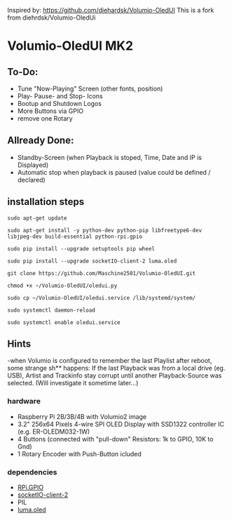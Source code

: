 Inspired by: https://github.com/diehardsk/Volumio-OledUI
This is a fork from diehrdsk/Volumio-OledUi

# Volumio-OledUI MK2

## To-Do: 
* Tune "Now-Playing" Screen (other fonts, position)
* Play- Pause- and Stop- Icons
* Bootup and Shutdown Logos
* More Buttons via GPIO
* remove one Rotary 

## Allready Done:
* Standby-Screen (when Playback is stoped, Time, Date and IP is Displayed)
* Automatic stop when playback is paused (value could be defined / declared)

## installation steps
```
sudo apt-get update
 
sudo apt-get install -y python-dev python-pip libfreetype6-dev libjpeg-dev build-essential python-rpi.gpio
 
sudo pip install --upgrade setuptools pip wheel
 
sudo pip install --upgrade socketIO-client-2 luma.oled
 
git clone https://github.com/Maschine2501/Volumio-OledUI.git
 
chmod +x ~/Volumio-OledUI/oledui.py
 
sudo cp ~/Volumio-OledUI/oledui.service /lib/systemd/system/
 
sudo systemctl daemon-reload
 
sudo systemctl enable oledui.service

```

## Hints


-when Volumio is configured to remember the last Playlist after reboot, some strange sh** happens:
If the last Playback was from a local drive (eg. USB), 
Artist and Trackinfo stay corrupt until another Playback-Source was selected.
(Will investigate it sometime later...)


### hardware
* Raspberry Pi 2B/3B/4B with Volumio2 image
* 3.2" 256x64 Pixels 4-wire SPI OLED Display with SSD1322 controller IC (e.g. ER-OLEDM032-1W)
* 4 Buttons (connected with "pull-down" Resistors: 1k to GPIO, 10K to Gnd)
* 1 Rotary Encoder with Push-Button icluded

### dependencies
* [RPi.GPIO](https://sourceforge.net/p/raspberry-gpio-python/wiki/Home/)
* [socketIO-client-2](https://pypi.python.org/pypi/socketIO-client-2)
* PIL
* [luma.oled](https://luma-oled.readthedocs.io/)
